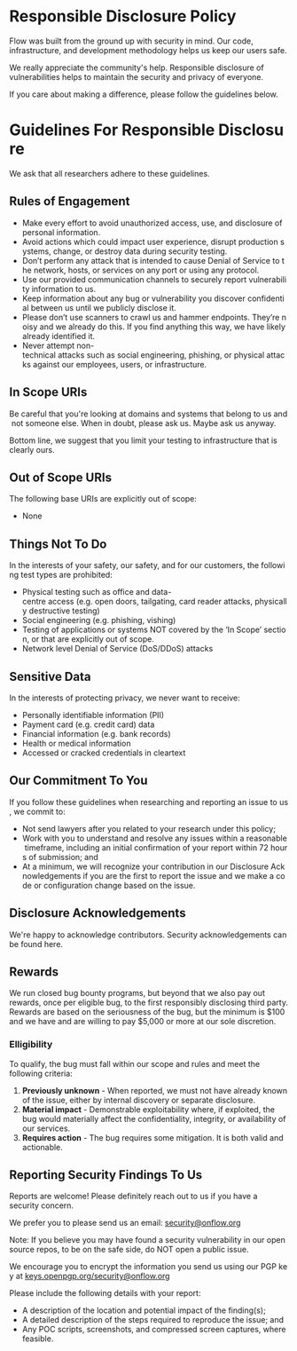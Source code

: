 # Responsible Disclosure Policy

Flow was built from the ground up with security in mind. Our code, infrastructure, and development methodology helps us keep our users safe.

We really appreciate the community's help. Responsible disclosure of vulnerabilities helps to maintain the security and privacy of everyone.

If you care about making a difference, please follow the guidelines below.

# **Guidelines For Responsible Disclosure**

We ask that all researchers adhere to these guidelines.

## **Rules of Engagement**

- Make every effort to avoid unauthorized access, use, and disclosure of personal information.
- Avoid actions which could impact user experience, disrupt production systems, change, or destroy data during security testing.
- Don’t perform any attack that is intended to cause Denial of Service to the network, hosts, or services on any port or using any protocol.
- Use our provided communication channels to securely report vulnerability information to us.
- Keep information about any bug or vulnerability you discover confidential between us until we publicly disclose it.
- Please don’t use scanners to crawl us and hammer endpoints. They’re noisy and we already do this. If you find anything this way, we have likely already identified it.
- Never attempt non-technical attacks such as social engineering, phishing, or physical attacks against our employees, users, or infrastructure.

## **In Scope URIs**

Be careful that you're looking at domains and systems that belong to us and not someone else. When in doubt, please ask us. Maybe ask us anyway.

Bottom line, we suggest that you limit your testing to infrastructure that is clearly ours.

## **Out of Scope URIs**

The following base URIs are explicitly out of scope:

- None

## **Things Not To Do**

In the interests of your safety, our safety, and for our customers, the following test types are prohibited:

- Physical testing such as office and data-centre access (e.g. open doors, tailgating, card reader attacks, physically destructive testing)
- Social engineering (e.g. phishing, vishing)
- Testing of applications or systems NOT covered by the ‘In Scope’ section, or that are explicitly out of scope.
- Network level Denial of Service (DoS/DDoS) attacks

## **Sensitive Data**

In the interests of protecting privacy, we never want to receive:

- Personally identifiable information (PII)
- Payment card (e.g. credit card) data
- Financial information (e.g. bank records)
- Health or medical information
- Accessed or cracked credentials in cleartext

## **Our Commitment To You**

If you follow these guidelines when researching and reporting an issue to us, we commit to:

- Not send lawyers after you related to your research under this policy;
- Work with you to understand and resolve any issues within a reasonable timeframe, including an initial confirmation of your report within 72 hours of submission; and
- At a minimum, we will recognize your contribution in our Disclosure Acknowledgements if you are the first to report the issue and we make a code or configuration change based on the issue.

## **Disclosure Acknowledgements**

We're happy to acknowledge contributors. Security acknowledgements can be found here.

## Rewards

We run closed bug bounty programs, but beyond that we also pay out rewards, once per eligible bug, to the first responsibly disclosing third party.  Rewards are based on the seriousness of the bug, but the minimum is $100 and we have and are willing to pay $5,000 or more at our sole discretion.

### **Elligibility**

To qualify, the bug must fall within our scope and rules and meet the following criteria:

1. **Previously unknown** - When reported, we must not have already known of the issue, either by internal discovery or separate disclosure.
2. **Material impact** - Demonstrable exploitability where, if exploited, the bug would materially affect the confidentiality, integrity, or availability of our services.
3. **Requires action** - The bug requires some mitigation.  It is both valid and actionable.

## **Reporting Security Findings To Us**

Reports are welcome! Please definitely reach out to us if you have a security concern.

We prefer you to please send us an email: security@onflow.org

Note: If you believe you may have found a security vulnerability in our open source repos, to be on the safe side, do NOT open a public issue.

We encourage you to encrypt the information you send us using our PGP key at [keys.openpgp.org/security@onflow.org](https://keys.openpgp.org/vks/v1/by-fingerprint/AE3264F330AB51F7DBC52C400BB5D3D7516D168C)

Please include the following details with your report:

- A description of the location and potential impact of the finding(s);
- A detailed description of the steps required to reproduce the issue; and
- Any POC scripts, screenshots, and compressed screen captures, where feasible.
